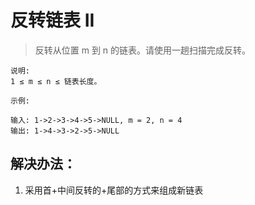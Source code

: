 # 反转链表 II

> 反转从位置 m 到 n 的链表。请使用一趟扫描完成反转。

```
说明:
1 ≤ m ≤ n ≤ 链表长度。

示例:

输入: 1->2->3->4->5->NULL, m = 2, n = 4
输出: 1->4->3->2->5->NULL

```


## 解决办法：
1. 采用首+中间反转的+尾部的方式来组成新链表
